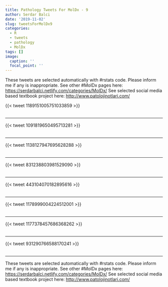 ```yaml
---
title: Pathology Tweets For MolDx - 9
author: Serdar Balci
date: '2019-11-02'
slug: tweetsForMolDx9
categories:
  - R
  - tweets
  - pathology
  - MolDx
tags: []
image:
  caption: ''
  focal_point: ''
---
```



These tweets are selected automatically with #rstats code. Please inform me if any is inappropriate.
See other #MolDx pages here: https://serdarbalci.netlify.com/categories/MolDx/ 
See selected social media based textbook project here: http://www.patolojinotlari.com/

{{< tweet 1189151005751033859 >}}
<br>
<br>
<hr>
{{< tweet 1091819650495713281 >}}
<br>
<br>
<hr>
{{< tweet 1138127947695628288 >}}
<br>
<br>
<hr>
{{< tweet 831238803981529090 >}}
<br>
<br>
<hr>
{{< tweet 443104070182895616 >}}
<br>
<br>
<hr>
{{< tweet 1178999004224512001 >}}
<br>
<br>
<hr>
{{< tweet 1177378457686368262 >}}
<br>
<br>
<hr>
{{< tweet 931290766588170241 >}}
<br>
<br>
<hr>


These tweets are selected automatically with #rstats code. Please inform me if any is inappropriate.
See other #MolDx pages here: https://serdarbalci.netlify.com/categories/MolDx/ 
See selected social media based textbook project here: http://www.patolojinotlari.com/
